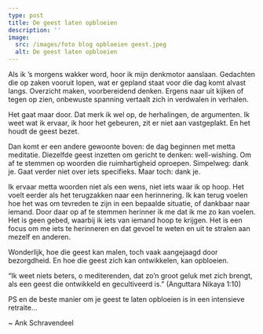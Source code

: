 ```yaml
---
type: post
title: De geest laten opbloeien
description: ''
image:
  src: /images/foto blog opbloeien geest.jpeg
  alt: De geest laten opbloeien
---
```

Als ik ’s morgens wakker word, hoor ik mijn denkmotor aanslaan. Gedachten die op zaken vooruit lopen, wat er gepland staat voor die dag komt alvast langs. Overzicht maken, voorbereidend denken. Ergens naar uit kijken of tegen op zien, onbewuste spanning vertaalt zich in verdwalen in verhalen.

Het gaat maar door. Dat merk ik wel op, de herhalingen, de argumenten. Ik weet wat ik ervaar, ik hoor het gebeuren, zit er niet aan vastgeplakt. En het houdt de geest bezet.

Dan komt er een andere gewoonte boven: de dag beginnen met metta meditatie. Diezelfde geest inzetten om gericht te denken: well-wishing. Om af te stemmen op woorden die ruimhartigheid oproepen. Simpelweg: dank je. Gaat verder niet over iets specifieks. Maar toch: dank je.

Ik ervaar metta woorden niet als een wens, niet iets waar ik op hoop. Het voelt eerder als het terugzakken naar een herinnering. Ik kan terug voelen hoe het was om tevreden te zijn in een bepaalde situatie, of dankbaar naar iemand. Door daar op af te stemmen herinner ik me dat ik me zo kan voelen. Het is geen gebed, waarbij ik iets van iemand hoop te krijgen. Het is een focus om me iets te herinneren en dat gevoel te weten en uit te stralen aan mezelf en anderen.

Wonderlijk, hoe die geest kan malen, toch vaak aangejaagd door bezorgdheid. En hoe die geest zich kan ontwikkelen, kan opbloeien.

“Ik weet niets beters, o mediterenden, dat zo’n groot geluk met zich brengt, als een geest die ontwikkeld en gecultiveerd is.” (Anguttara Nikaya 1:10)

PS en de beste manier om je geest te laten opbloeien is in een intensieve retraite…

\~ Ank Schravendeel
